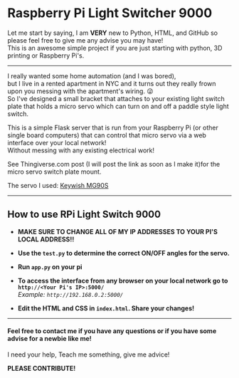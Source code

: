 # Raspberry Pi Light Switcher 9000


Let me start by saying, I am **VERY** new to Python, HTML, and GitHub so please feel free to give me any advise you may have!  
This is an awesome simple project if you are just starting with python, 3D printing or Raspberry Pi's.


---
I really wanted some home automation (and I was bored),  
but I live in a rented apartment in NYC and it turns out they really frown upon you messing with the apartment's wiring.
:stuck_out_tongue_winking_eye:  
So I've designed a small bracket that attaches to your existing light switch plate that holds a micro servo which can turn on and off a paddle style light switch.

This is a simple Flask server that is run from your Raspberry Pi (or other single board computers) that can control that micro servo via a web interface over your local network!  
Without messing with any existing electrical work!

See Thingiverse.com post (I will post the link as soon as I make it)for the micro servo switch plate mount.

The servo I used: [Keywish MG90S](https://www.amazon.com/gp/product/B071J7BGV8/ref=oh_aui_detailpage_o02_s00?ie=UTF8&psc=1)  

---
## How to use RPi Light Switch 9000

* **MAKE SURE TO CHANGE ALL OF MY IP ADDRESSES TO YOUR PI'S LOCAL ADDRESS!!**

* **Use the `test.py` to determine the correct ON/OFF angles for the servo.** 

* **Run `app.py`  on your pi**

* **To access the interface from any browser on your local network go to  `http://<Your Pi's IP>:5000/`**  
    *Example: `http://192.168.0.2:5000/`*
   
* **Edit the HTML and CSS in `index.html`. Share your changes!**

---
 
#### Feel free to contact me if you have any questions or if you have some advise for a newbie like me!  
I need your help, Teach me something, give me advice! 


**PLEASE CONTRIBUTE!**